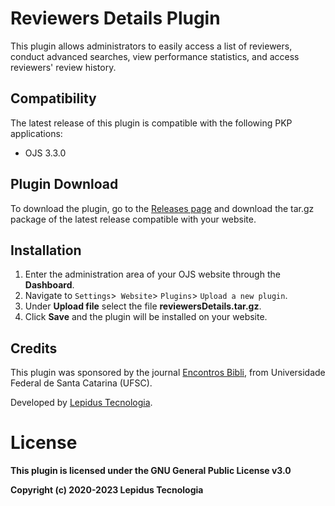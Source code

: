 # Reviewers Details Plugin 

This plugin allows administrators to easily access a list of reviewers, conduct advanced searches, view performance statistics, and access reviewers' review history.

## Compatibility

The latest release of this plugin is compatible with the following PKP applications:

* OJS 3.3.0


## Plugin Download

To download the plugin, go to the [Releases page](https://github.com/lepidus/reviewersDetails/releases) and download the tar.gz package of the latest release compatible with your website.

## Installation

1. Enter the administration area of ​​your OJS website through the __Dashboard__.
2. Navigate to `Settings`>` Website`> `Plugins`> `Upload a new plugin`.
3. Under __Upload file__ select the file __reviewersDetails.tar.gz__.
4. Click __Save__ and the plugin will be installed on your website.

## Credits
This plugin was sponsored by the journal [Encontros Bibli](https://periodicos.ufsc.br/index.php/eb), from Universidade Federal de Santa Catarina (UFSC).

Developed by [Lepidus Tecnologia](https://github.com/lepidus).

# License
__This plugin is licensed under the GNU General Public License v3.0__

__Copyright (c) 2020-2023 Lepidus Tecnologia__
